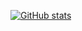 [![GitHub stats](https://github-readme-stats.vercel.app/api?username=jakubrwisniewski)](https://github.com/jakubrwisniewski/github-readme-stats)
